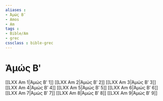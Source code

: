 ```yaml
---
aliases : 
- Ἀμώς Βʹ
- Amos
- Am
tags : 
- Bible/Am
- grec
cssclass : bible-grec
---
```


# Ἀμώς Βʹ

[[LXX Am 1|Ἀμώς Βʹ 1]]
[[LXX Am 2|Ἀμώς Βʹ 2]]
[[LXX Am 3|Ἀμώς Βʹ 3]]
[[LXX Am 4|Ἀμώς Βʹ 4]]
[[LXX Am 5|Ἀμώς Βʹ 5]]
[[LXX Am 6|Ἀμώς Βʹ 6]]
[[LXX Am 7|Ἀμώς Βʹ 7]]
[[LXX Am 8|Ἀμώς Βʹ 8]]
[[LXX Am 9|Ἀμώς Βʹ 9]]
